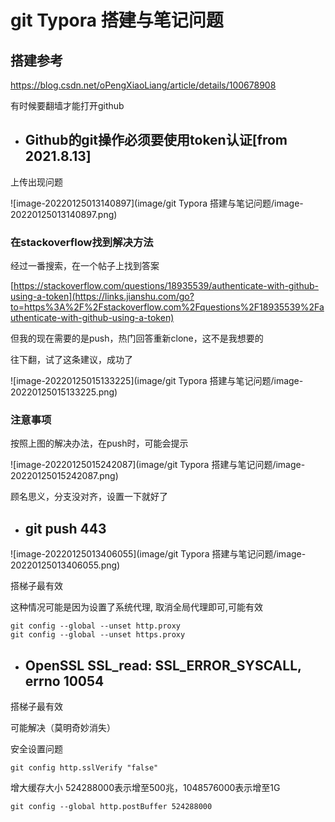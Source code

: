 # git  Typora  搭建与笔记问题



## 搭建参考

https://blog.csdn.net/oPengXiaoLiang/article/details/100678908

有时候要翻墙才能打开github



- ## Github的git操作必须要使用token认证[from 2021.8.13]

上传出现问题

![image-20220125013140897](image/git  Typora  搭建与笔记问题/image-20220125013140897.png)



### 在stackoverflow找到解决方法

经过一番搜索，在一个帖子上找到答案

[https://stackoverflow.com/questions/18935539/authenticate-with-github-using-a-token](https://links.jianshu.com/go?to=https%3A%2F%2Fstackoverflow.com%2Fquestions%2F18935539%2Fauthenticate-with-github-using-a-token)

但我的现在需要的是push，热门回答重新clone，这不是我想要的

往下翻，试了这条建议，成功了

![image-20220125015133225](image/git  Typora  搭建与笔记问题/image-20220125015133225.png)



### 注意事项

按照上图的解决办法，在push时，可能会提示

![image-20220125015242087](image/git  Typora  搭建与笔记问题/image-20220125015242087.png)

顾名思义，分支没对齐，设置一下就好了



- ##  git push 443

![image-20220125013406055](image/git  Typora  搭建与笔记问题/image-20220125013406055.png)

搭梯子最有效

这种情况可能是因为设置了系统代理, 取消全局代理即可,可能有效

```
git config --global --unset http.proxy
git config --global --unset https.proxy
```



- ## OpenSSL SSL_read: SSL_ERROR_SYSCALL, errno 10054

搭梯子最有效

可能解决（莫明奇妙消失）

安全设置问题

```text
git config http.sslVerify "false"
```



增大缓存大小
524288000表示增至500兆，1048576000表示增至1G

```text
git config --global http.postBuffer 524288000
```